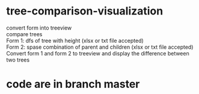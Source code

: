 # tree-comparison-visualization
convert form into treeview  
compare trees  
Form 1: dfs of tree with height (xlsx or txt file accepted)  
Form 2: spase combination of parent and children (xlsx or txt file accepted)  
Convert form 1 and form 2 to treeview and display the difference between two trees  
# code are in branch master
